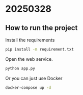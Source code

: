 # 20250328

## How to run the project

Install the requirements
```bash
pip install -m requirement.txt
```

Open the web service.
```bash
python app.py
```

Or you can just use Docker

```bash
docker-compose up -d
```
